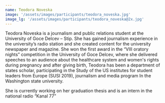 ```yaml
---
name: Teodora Noveska
image: '/assets/images/participants/teodora_noveska.jpg'
image_lg: '/assets/images/participants/teodora_noveska@2x.jpg'
---
```


Teodora Noveska is a journalism and public relations student at the University of Goce Delcev – Stip. She has gained journalism experience in the university’s radio station and she created content for the university newspaper and magazine.  She won the first award in the “VIII oratory nights” competition in the University of Goce Delcev, where she delivered speeches to an audience about the healthcare system and women's rights during pregnancy and after giving birth, 
Teodora has  been a department of states scholar, participating in the Study of the US institutes for student leaders from Europe (SUSI 2019), journalism and media program In the Washington state university. 

She is currently working on her graduation thesis and is an intern in the national radio “Kanal 77” 